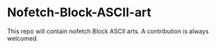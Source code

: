 # Nofetch-Block-ASCII-art
This repo will contain nofetch Block ASCII arts. A contribution is always welcomed.
